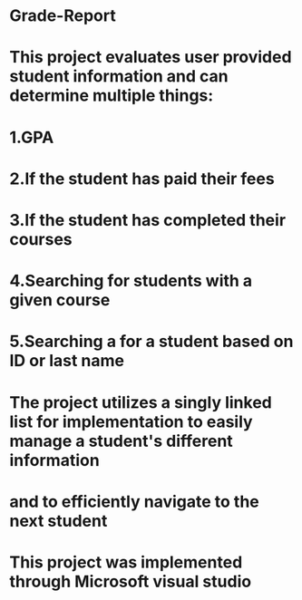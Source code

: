 # Grade-Report 
# This project evaluates user provided student information and can determine multiple things:
  # 1.GPA
  # 2.If the student has paid their fees
  # 3.If the student has completed their courses
  # 4.Searching for students with a given course
  # 5.Searching a for a student based on ID or last name

# The project utilizes a singly linked list for implementation to easily manage a student's different information
# and to efficiently navigate to the next student
# This project was implemented through Microsoft visual studio

